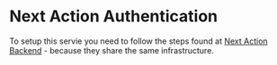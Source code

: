 # Next Action Authentication
To setup this servie you need to follow the steps found at [Next Action Backend](https://github.com/thedessa/nextAction-backend) - because they share the same infrastructure.